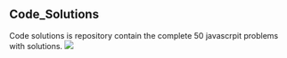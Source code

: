 ## Code_Solutions
Code solutions is repository contain the complete 50 javascrpit problems with solutions.
<img src="https://codedamn.com/assets/images/50daysofjs/50daysofJS-og.png">
